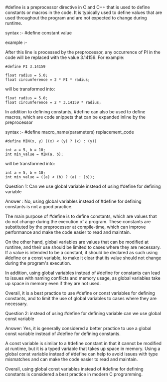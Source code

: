 

#define is a preprocessor directive in C and C++ that is used to define constants or macros in the code. It is typically used to define values that are used throughout the program and are not expected to change during runtime.

syntax :-
#define constant value

example :-

After this line is processed by the preprocessor, any occurrence of PI in the code will be replaced with the value 3.14159. For example:
```
#define PI 3.14159

float radius = 5.0;
float circumference = 2 * PI * radius;
```
will be transformed into:

```
float radius = 5.0;
float circumference = 2 * 3.14159 * radius;
```







In addition to defining constants, #define can also be used to define macros, which are code snippets that can be expanded inline by the preprocessor

syntax :-
#define macro_name(parameters) replacement_code

```
#define MIN(x, y) ((x) < (y) ? (x) : (y))

int a = 5, b = 10;
int min_value = MIN(a, b);
```

will be transformed into:

```
int a = 5, b = 10;
int min_value = ((a) < (b) ? (a) : (b));
```



Question 1: Can we use global variable instead of using #define for defining variable

Answer : No, using global variables instead of #define for defining constants is not a good practice.

The main purpose of #define is to define constants, which are values that do not change during the execution of a program. These constants are substituted by the preprocessor at compile-time, which can improve performance and make the code easier to read and maintain.

On the other hand, global variables are values that can be modified at runtime, and their use should be limited to cases where they are necessary. If a value is intended to be a constant, it should be declared as such using #define or a const variable, to make it clear that its value should not change during the program's execution.

In addition, using global variables instead of #define for constants can lead to issues with naming conflicts and memory usage, as global variables take up space in memory even if they are not used.

Overall, it is a best practice to use #define or const variables for defining constants, and to limit the use of global variables to cases where they are necessary.



Question 2: instead of using #define for defining variable can we use global const variable

Answer: Yes, it is generally considered a better practice to use a global const variable instead of #define for defining constants.

A const variable is similar to a #define constant in that it cannot be modified at runtime, but it is a typed variable that takes up space in memory. Using a global const variable instead of #define can help to avoid issues with type mismatches and can make the code easier to read and maintain.

Overall, using global const variables instead of #define for defining constants is considered a best practice in modern C programming.
